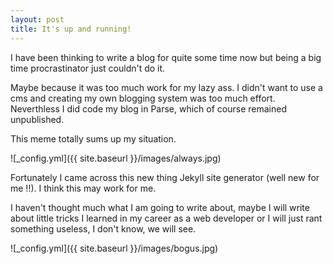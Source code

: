 ```yaml
---
layout: post
title: It's up and running!
---
```


I have been thinking to write a blog for quite some time now but being a big time procrastinator just couldn't do it.

Maybe because  it was too much work for my lazy ass. I didn't want to use a cms and creating my own blogging system was too much effort. Neverthless I did code my blog in Parse, which of course remained unpublished.

This meme totally sums up my situation. 

![_config.yml]({{ site.baseurl }}/images/always.jpg)

Fortunately I came across this new thing Jekyll site generator (well new for me !!). I think this may work for me.

I haven't thought much what I am going to write about, maybe I will write about little tricks I learned in my career as a web developer or I will just rant something useless, I don't know, we will see.

![_config.yml]({{ site.baseurl }}/images/bogus.jpg)